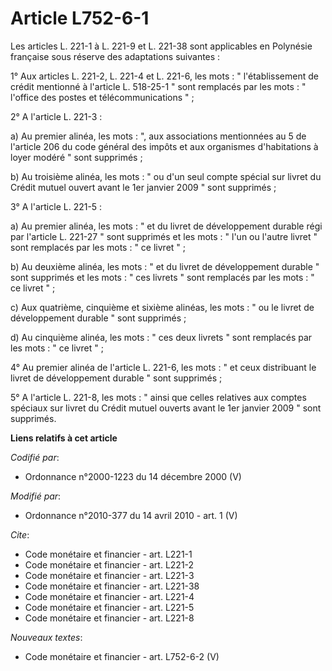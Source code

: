 # Article L752-6-1

Les articles L. 221-1 à L. 221-9 et L. 221-38 sont applicables en Polynésie française sous réserve des adaptations
suivantes : 

1° Aux articles L. 221-2, L. 221-4 et L. 221-6, les mots : " l'établissement de crédit mentionné à l'article L. 518-25-1 "
sont remplacés par les mots : " l'office des postes et télécommunications " ; 

2° A l'article L. 221-3 : 

a) Au premier alinéa, les mots : ", aux associations mentionnées au 5 de l'article 206 du code général des impôts et aux
organismes d'habitations à loyer modéré " sont supprimés ; 

b) Au troisième alinéa, les mots : " ou d'un seul compte spécial sur livret du Crédit mutuel ouvert avant le 1er janvier 2009
" sont supprimés ; 

3° A l'article L. 221-5 : 

a) Au premier alinéa, les mots : " et du livret de développement durable régi par l'article L. 221-27 " sont supprimés et les
mots : " l'un ou l'autre livret " sont remplacés par les mots : " ce livret " ; 

b) Au deuxième alinéa, les mots : " et du livret de développement durable " sont supprimés et les mots : " ces livrets " sont
remplacés par les mots : " ce livret " ; 

c) Aux quatrième, cinquième et sixième alinéas, les mots : " ou le livret de développement durable " sont supprimés ; 

d) Au cinquième alinéa, les mots : " ces deux livrets " sont remplacés par les mots : " ce livret " ; 

4° Au premier alinéa de l'article L. 221-6, les mots : " et ceux distribuant le livret de développement durable " sont
supprimés ; 

5° A l'article L. 221-8, les mots : " ainsi que celles relatives aux comptes spéciaux sur livret du Crédit mutuel ouverts
avant le 1er janvier 2009 " sont supprimés.

**Liens relatifs à cet article**

_Codifié par_:

  - Ordonnance n°2000-1223 du 14 décembre 2000 (V)

_Modifié par_:

  - Ordonnance n°2010-377 du 14 avril 2010 - art. 1 (V)

_Cite_:

  - Code monétaire et financier - art. L221-1
  - Code monétaire et financier - art. L221-2
  - Code monétaire et financier - art. L221-3
  - Code monétaire et financier - art. L221-38
  - Code monétaire et financier - art. L221-4
  - Code monétaire et financier - art. L221-5
  - Code monétaire et financier - art. L221-8

_Nouveaux textes_:

  - Code monétaire et financier - art. L752-6-2 (V)
